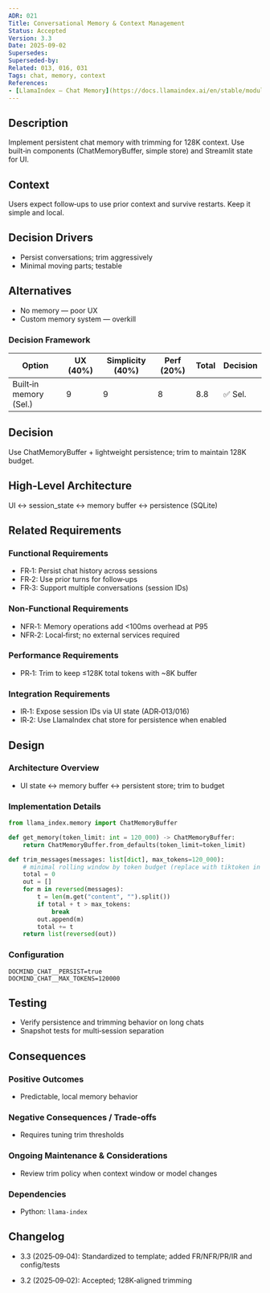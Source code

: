```yaml
---
ADR: 021
Title: Conversational Memory & Context Management
Status: Accepted
Version: 3.3
Date: 2025-09-02
Supersedes:
Superseded-by:
Related: 013, 016, 031
Tags: chat, memory, context
References:
- [LlamaIndex — Chat Memory](https://docs.llamaindex.ai/en/stable/module_guides/deploying/chat_engines/chat_memory/)
---
```


## Description

Implement persistent chat memory with trimming for 128K context. Use built‑in components (ChatMemoryBuffer, simple store) and Streamlit state for UI.

## Context

Users expect follow‑ups to use prior context and survive restarts. Keep it simple and local.

## Decision Drivers

- Persist conversations; trim aggressively
- Minimal moving parts; testable

## Alternatives

- No memory — poor UX
- Custom memory system — overkill

### Decision Framework

| Option                  | UX (40%) | Simplicity (40%) | Perf (20%) | Total | Decision |
| ----------------------- | -------- | ---------------- | ---------- | ----- | -------- |
| Built‑in memory (Sel.)  | 9        | 9                | 8          | 8.8   | ✅ Sel.  |

## Decision

Use ChatMemoryBuffer + lightweight persistence; trim to maintain 128K budget.

## High-Level Architecture

UI ↔ session_state ↔ memory buffer ↔ persistence (SQLite)

## Related Requirements

### Functional Requirements

- FR‑1: Persist chat history across sessions
- FR‑2: Use prior turns for follow‑ups
- FR‑3: Support multiple conversations (session IDs)

### Non-Functional Requirements

- NFR‑1: Memory operations add <100ms overhead at P95
- NFR‑2: Local‑first; no external services required

### Performance Requirements

- PR‑1: Trim to keep ≤128K total tokens with ~8K buffer

### Integration Requirements

- IR‑1: Expose session IDs via UI state (ADR‑013/016)
- IR‑2: Use LlamaIndex chat store for persistence when enabled

## Design

### Architecture Overview

- UI state ↔ memory buffer ↔ persistent store; trim to budget

### Implementation Details

```python
from llama_index.memory import ChatMemoryBuffer

def get_memory(token_limit: int = 120_000) -> ChatMemoryBuffer:
    return ChatMemoryBuffer.from_defaults(token_limit=token_limit)

def trim_messages(messages: list[dict], max_tokens=120_000):
    # minimal rolling window by token budget (replace with tiktoken in app)
    total = 0
    out = []
    for m in reversed(messages):
        t = len(m.get("content", "").split())
        if total + t > max_tokens:
            break
        out.append(m)
        total += t
    return list(reversed(out))
```

### Configuration

```env
DOCMIND_CHAT__PERSIST=true
DOCMIND_CHAT__MAX_TOKENS=120000
```

## Testing

- Verify persistence and trimming behavior on long chats
- Snapshot tests for multi‑session separation

## Consequences

### Positive Outcomes

- Predictable, local memory behavior

### Negative Consequences / Trade-offs

- Requires tuning trim thresholds

### Ongoing Maintenance & Considerations

- Review trim policy when context window or model changes

### Dependencies

- Python: `llama-index`

## Changelog

- 3.3 (2025‑09‑04): Standardized to template; added FR/NFR/PR/IR and config/tests

- 3.2 (2025‑09‑02): Accepted; 128K‑aligned trimming
